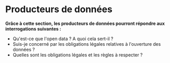 # Producteurs de données

**Grâce à cette section, les producteurs de données pourront répondre aux interrogations suivantes :**&#x20;

* Qu'est-ce que l'open data ? A quoi cela sert-il ?&#x20;
* Suis-je concerné par les obligations légales relatives à l'ouverture des données ?
* Quelles sont les obligations légales et les règles à respecter ?
